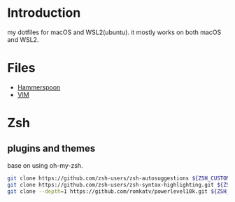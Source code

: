 # Introduction

my dotfiles for macOS and WSL2(ubuntu).
it mostly works on both macOS and WSL2.

# Files

* [Hammerspoon](./hammerspoon/README.md)
* [VIM](./vim/README.md)

# Zsh

## plugins and themes

base on using oh-my-zsh.

```bash
git clone https://github.com/zsh-users/zsh-autosuggestions ${ZSH_CUSTOM:-$HOME/.oh-my-zsh/custom}/plugins/zsh-autosuggestions
git clone https://github.com/zsh-users/zsh-syntax-highlighting.git ${ZSH_CUSTOM:-$HOME/.oh-my-zsh/custom}/plugins/zsh-syntax-highlighting
git clone --depth=1 https://github.com/romkatv/powerlevel10k.git ${ZSH_CUSTOM:-$HOME/.oh-my-zsh/custom}/themes/powerlevel10k
```
